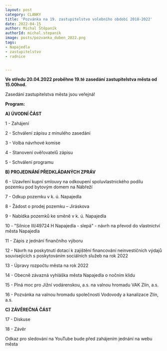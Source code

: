 ```yaml
---
layout: post
category: CLANKY
title: 'Pozvánka na 19. zastupitelstvo volebního období 2018-2022'
date: 2022-04-15
author: Michal Štěpaník
authorId: michal.stepanik
image: posts/pozvanka_duben_2022.png
tags: 
- Napajedla 
- zastupitelstvo 
- radnice


---
```


**Ve středu 20.04.2022 proběhne 19.té zasedání zastupitelstva města od 15.00hod.** 

Zasedání zastupitelstva města jsou veřejná!

**Program:**

**A) ÚVODNÍ ČÁST**

 1 - Zahájení
 
 2 - Schválení zápisu z minulého zasedání
 
 3 - Volba návrhové komise
 
 4 - Stanovení ověřovatelů zápisu
 
 5 - Schválení programu
 
**B) PROJEDNÁNÍ PŘEDKLÁDANÝCH ZPRÁV**

 6 - Uzavření kupní smlouvy na odkoupení spoluvlastnického podílu pozemku pod bytovým domem na Nábřeží
 
 7 - Odkup pozemku v k. ú. Napajedla
 
 8 - Žádost o prodej pozemku – Jiráskova
 
 9 - Nabídka pozemků ke směně v k. ú. Napajedla
 
10 - "Silnice III/49724 H Napajedla - slepá" - návrh na převod do vlastnictví města Napajedla

11 - Zápis z jednání finančního výboru

12 - Návrh na poskytnutí dotací k zajištění financování neinvestičních výdajů souvisejících s poskytováním sociálních služeb na rok 2022

13 - Úpravy rozpočtu města na rok 2022

14 - Obecně závazná vyhláška města Napajedla o nočním klidu

15 - Plná moc pro Jižní vodárenskou, a.s. na valnou hromadu VAK Zlín, a.s.

16 - Pozvánka na valnou hromadu společnosti Vodovody a kanalizace Zlín, a.s.


**C) ZÁVĚREČNÁ ČÁST**

17 - Diskuse

18 - Závěr

Odkaz pro sledování na YouTube bude před zahájením jednání na webu města
